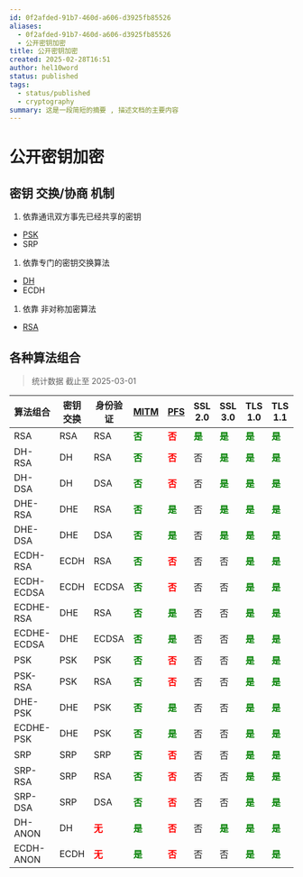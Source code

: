 ```yaml
---
id: 0f2afded-91b7-460d-a606-d3925fb85526
aliases:
  - 0f2afded-91b7-460d-a606-d3925fb85526
  - 公开密钥加密
title: 公开密钥加密
created: 2025-02-28T16:51
author: hel10word
status: published
tags:
  - status/published
  - cryptography
summary: 这是一段简短的摘要 , 描述文档的主要内容
---
```



# 公开密钥加密

## 密钥 交换/协商 机制

1. 依靠通讯双方事先已经共享的密钥
- [PSK](../PSK/PSK.md)
- SRP

1. 依靠专门的密钥交换算法
- [DH](../DH/DH.md)
- ECDH

1. 依靠 非对称加密算法
- [RSA](../RSA/RSA.md)

## 各种算法组合

> 统计数据 截止至 2025-03-01 

| 算法组合        | 密钥交换 | 身份验证                        | [MITM](https://en.wikipedia.org/wiki/Man-in-the-middle_attack) | [PFS](https://en.wikipedia.org/wiki/Forward_secrecy) | SSL 2.0                       | SSL 3.0                       | TLS 1.0                       | TLS 1.1                       | TLS 1.2                       | TLS 1.3                       |
| ----------- | ---- | --------------------------- | -------------------------------------------------------------- | ---------------------------------------------------- | ----------------------------- | ----------------------------- | ----------------------------- | ----------------------------- | ----------------------------- | ----------------------------- |
| RSA         | RSA  | RSA                         | <b style="color:green;">否</b>                                  | <b style="color:red;">否</b>                          | <b style="color:green;">是</b> | <b style="color:green;">是</b> | <b style="color:green;">是</b> | <b style="color:green;">是</b> | <b style="color:green;">是</b> | 否                             |
| DH-RSA      | DH   | RSA                         | <b style="color:green;">否</b>                                  | <b style="color:red;">否</b>                          | 否                             | <b style="color:green;">是</b> | <b style="color:green;">是</b> | <b style="color:green;">是</b> | <b style="color:green;">是</b> | 否                             |
| DH-DSA      | DH   | DSA                         | <b style="color:green;">否</b>                                  | <b style="color:red;">否</b>                          | 否                             | <b style="color:green;">是</b> | <b style="color:green;">是</b> | <b style="color:green;">是</b> | <b style="color:green;">是</b> | 否                             |
| DHE-RSA     | DHE  | RSA                         | <b style="color:green;">否</b>                                  | <b style="color:green;">是</b>                        | 否                             | <b style="color:green;">是</b> | <b style="color:green;">是</b> | <b style="color:green;">是</b> | <b style="color:green;">是</b> | <b style="color:green;">是</b> |
| DHE-DSA     | DHE  | DSA                         | <b style="color:green;">否</b>                                  | <b style="color:green;">是</b>                        | 否                             | <b style="color:green;">是</b> | <b style="color:green;">是</b> | <b style="color:green;">是</b> | <b style="color:green;">是</b> | 否                             |
| ECDH-RSA    | ECDH | RSA                         | <b style="color:green;">否</b>                                  | <b style="color:red;">否</b>                          | 否                             | 否                             | <b style="color:green;">是</b> | <b style="color:green;">是</b> | <b style="color:green;">是</b> | 否                             |
| ECDH-ECDSA  | ECDH | ECDSA                       | <b style="color:green;">否</b>                                  | <b style="color:red;">否</b>                          | 否                             | 否                             | <b style="color:green;">是</b> | <b style="color:green;">是</b> | <b style="color:green;">是</b> | 否                             |
| ECDHE-RSA   | DHE  | RSA                         | <b style="color:green;">否</b>                                  | <b style="color:green;">是</b>                        | 否                             | 否                             | <b style="color:green;">是</b> | <b style="color:green;">是</b> | <b style="color:green;">是</b> | <b style="color:green;">是</b> |
| ECDHE-ECDSA | DHE  | ECDSA                       | <b style="color:green;">否</b>                                  | <b style="color:green;">是</b>                        | 否                             | 否                             | <b style="color:green;">是</b> | <b style="color:green;">是</b> | <b style="color:green;">是</b> | <b style="color:green;">是</b> |
| PSK         | PSK  | PSK                         | <b style="color:green;">否</b>                                  | <b style="color:red;">否</b>                          | 否                             | 否                             | <b style="color:green;">是</b> | <b style="color:green;">是</b> | <b style="color:green;">是</b> |  ?                              |
| PSK-RSA     | PSK  | RSA                         | <b style="color:green;">否</b>                                  | <b style="color:red;">否</b>                          | 否                             | 否                             | <b style="color:green;">是</b> | <b style="color:green;">是</b> | <b style="color:green;">是</b> |  ?                              |
| DHE-PSK     | DHE  | PSK                         | <b style="color:green;">否</b>                                  | <b style="color:green;">是</b>                        | 否                             | 否                             | <b style="color:green;">是</b> | <b style="color:green;">是</b> | <b style="color:green;">是</b> |  ?                              |
| ECDHE-PSK   | DHE  | PSK                         | <b style="color:green;">否</b>                                  | <b style="color:green;">是</b>                        | 否                             | 否                             | <b style="color:green;">是</b> | <b style="color:green;">是</b> | <b style="color:green;">是</b> |  ?                              |
| SRP         | SRP  | SRP                         | <b style="color:green;">否</b>                                  | <b style="color:red;">否</b>                          | 否                             | 否                             | <b style="color:green;">是</b> | <b style="color:green;">是</b> | <b style="color:green;">是</b> |  ?                              |
| SRP-RSA     | SRP  | RSA                         | <b style="color:green;">否</b>                                  | <b style="color:red;">否</b>                          | 否                             | 否                             | <b style="color:green;">是</b> | <b style="color:green;">是</b> | <b style="color:green;">是</b> |  ?                              |
| SRP-DSA     | SRP  | DSA                         | <b style="color:green;">否</b>                                  | <b style="color:red;">否</b>                          | 否                             | 否                             | <b style="color:green;">是</b> | <b style="color:green;">是</b> | <b style="color:green;">是</b> | 否                             |
| DH-ANON     | DH   | <b style="color:red;">无</b> | <b style="color:green;">是</b>                                  | <b style="color:red;">否</b>                          | 否                             | <b style="color:green;">是</b> | <b style="color:green;">是</b> | <b style="color:green;">是</b> | <b style="color:green;">是</b> | 否                             |
| ECDH-ANON   | ECDH | <b style="color:red;">无</b> | <b style="color:green;">是</b>                                  | <b style="color:red;">否</b>                          | 否                             | 否                             | <b style="color:green;">是</b> | <b style="color:green;">是</b> | <b style="color:green;">是</b> | 否                             |
